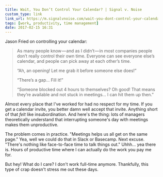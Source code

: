 ```yaml
---
title: Wait, You Don’t Control Your Calendar? | Signal v. Noise
custom_type: link
link_url: https://m.signalvnoise.com/wait-you-dont-control-your-calendar-3a40f8f642fe
tags: [work, productivity, time management]
date: 2017-02-15 16:31
---
```

Jason Fried on controlling your calendar:

> As many people know — and as I didn’t — in most companies people don’t really control their own time. Everyone can see everyone else’s calendar, and people can pick away at each other’s time.
>
> “Ah, an opening! Let me grab it before someone else does!”
>
> “There’s a gap… Fill it!”
>
> “Someone blocked out 4 hours to themselves? Oh good! That means they’re available and not stuck in meetings… I can hit them up then.”

Almost every place that I've worked for had no respect for my time. If you get a calendar invite, you better damn well accept that invite. Anything short of that *felt* like insubordination. And here's the thing: lots of managers theoretically understand that interrupting someone's day with meetings makes them unproductive.

The problem comes in practice. "Meetings helps us all get on the same page." Yea, well we could do that in Slack or Basecamp. Next excuse. "There's nothing like face-to-face time to talk things out." Uhhh… yea there is. Hours of productive time where I can actually do the work you pay me for.

But hey! What do I care? I don't work full-time anymore. Thankfully, this type of crap doesn't stress me out these days.
